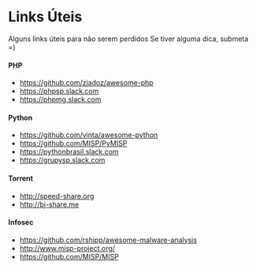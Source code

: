 # Links Úteis
Alguns links úteis para não serem perdidos
Se tiver alguma dica, submeta =)

#### PHP
 - https://github.com/ziadoz/awesome-php
 - https://phpsp.slack.com
 - https://phpmg.slack.com

#### Python
 - https://github.com/vinta/awesome-python
 - https://github.com/MISP/PyMISP
 - https://pythonbrasil.slack.com
 - https://grupysp.slack.com

#### Torrent
 - http://speed-share.org
 - http://bj-share.me

#### Infosec
 - https://github.com/rshipp/awesome-malware-analysis
 - http://www.misp-project.org/
 - https://github.com/MISP/MISP
